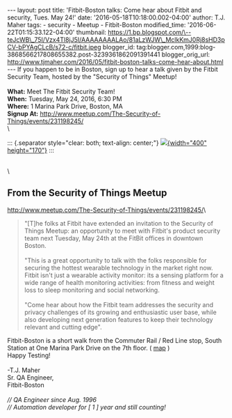 \-\-- layout: post title: \'Fitbit-Boston talks: Come hear about Fitbit
and security, Tues. May 24!\' date: \'2016-05-18T10:18:00.002-04:00\'
author: T.J. Maher tags: - security - Meetup - Fitbit-Boston
modified\_time: \'2016-06-22T01:15:33.122-04:00\' thumbnail:
https://1.bp.blogspot.com/\--teJcWB\_75I/Vzx4Tl8jJ5I/AAAAAAAALAo/81aLzWJW\_MclkKmJ0Rj8sHD3pCV-bPYAgCLcB/s72-c/fitbit.jpeg
blogger\_id:
tag:blogger.com,1999:blog-3868566217808655382.post-3239361862091391441
blogger\_orig\_url:
http://www.tjmaher.com/2016/05/fitbit-boston-talks-come-hear-about.html
\-\-- If you happen to be in Boston, sign up to hear a talk given by the
Fitbit Security Team, hosted by the \"Security of Things\" Meetup!\
\
**What:** Meet The Fitbit Security Team!\
**When:** Tuesday, May 24, 2016, 6:30 PM\
**Where:** 1 Marina Park Drive, Boston, MA\
**Signup At:**
<http://www.meetup.com/The-Security-of-Things/events/231198245/>\
\

::: {.separator style="clear: both; text-align: center;"}
[![](https://1.bp.blogspot.com/--teJcWB_75I/Vzx4Tl8jJ5I/AAAAAAAALAo/81aLzWJW_MclkKmJ0Rj8sHD3pCV-bPYAgCLcB/s400/fitbit.jpeg){width="400"
height="170"}](https://1.bp.blogspot.com/--teJcWB_75I/Vzx4Tl8jJ5I/AAAAAAAALAo/81aLzWJW_MclkKmJ0Rj8sHD3pCV-bPYAgCLcB/s1600/fitbit.jpeg)
:::

\
\

From the Security of Things Meetup
----------------------------------

<http://www.meetup.com/The-Security-of-Things/events/231198245/>\

> \"\[T\]he folks at Fitbit have extended an invitation to the Security
> of Things Meetup: an opportunity to meet with Fitbit\'s product
> security team next Tuesday, May 24th at the FitBit offices in downtown
> Boston.\
> \
> \"This is a great opportunity to talk with the folks responsible for
> securing the hottest wearable technology in the market right now.
> Fitbit isn\'t just a wearable activity monitor: its a sensing platform
> for a wide range of health monitoring activities: from fitness and
> weight loss to sleep monitoring and social networking.\
> \
> \"Come hear about how the Fitbit team addresses the security and
> privacy challenges of its growing and enthusiastic user base, while
> also developing next generation features to keep their technology
> relevant and cutting edge\".

Fitbit-Boston is a short walk from the Commuter Rail / Red Line stop,
South Station at One Marina Park Drive on the 7th floor. (
[map](https://maps.google.com/maps?f=q&hl=en&q=1+Marina+Park+Drive%2C+Boston%2C+MA%2C+us)
)\
Happy Testing!\
\
-T.J. Maher\
Sr. QA Engineer,\
Fitbit-Boston\
\
*// QA Engineer since Aug. 1996\
// Automation developer for \[ 1 \] year and still counting!*
